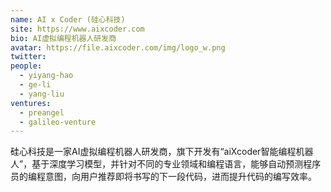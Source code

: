 ```yaml
---
name: AI x Coder (硅心科技)
site: https://www.aixcoder.com
bio: AI虚拟编程机器人研发商
avatar: https://file.aixcoder.com/img/logo_w.png
twitter: 
people:
  - yiyang-hao
  - ge-li
  - yang-liu
ventures:
  - preangel
  - galileo-venture
---
```


硅心科技是一家AI虚拟编程机器人研发商，旗下开发有“aiXcoder智能编程机器人”，基于深度学习模型，并针对不同的专业领域和编程语言，能够自动预测程序员的编程意图，向用户推荐即将书写的下一段代码，进而提升代码的编写效率。
